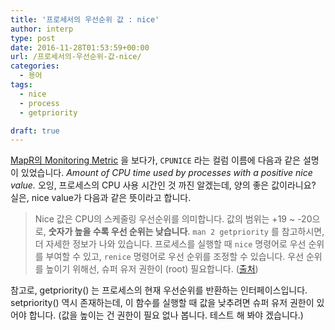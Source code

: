 ```yaml
---
title: '프로세서의 우선순위 값 : nice'
author: interp
type: post
date: 2016-11-28T01:53:59+00:00
url: /프로세서의-우선순위-값-nice/
categories:
  - 용어
tags:
  - nice
  - process
  - getpriority

draft: true
---
```

[MapR의 Monitoring Metric][1] 을 보다가, `CPUNICE` 라는 컬럼 이름에 다음과 같은 설명이 있었습니다. _Amount of CPU time used by processes with a positive nice value._ 오잉, 프로세스의 CPU 사용 시간인 것 까진 알겠는데, 양의 좋은 값이라니요? 실은, nice value가 다음과 같은 뜻이라고 합니다.

> Nice 값은 CPU의 스케줄링 우선순위를 의미합니다. 값의 범위는 +19 ~ -20으로, **숫자가 높을 수록 우선 순위는 낮습니다**. `man 2 getpriority` 를 참고하시면, 더 자세한 정보가 나와 있습니다. 프로세스를 실행할 때 `nice` 명령어로 우선 순위를 부여할 수 있고, `renice` 명령어로 우선 순위를 조정할 수 있습니다. 우선 순위를 높이기 위해선, 슈퍼 유저 권한이 (root) 필요합니다. ([출처][2])

참고로, getpriority() 는 프로세스의 현재 우선순위를 반환하는 인터페이스입니다. setpriority() 역시 존재하는데, 이 함수를 실행할 때 값을 낮추려면 슈퍼 유저 권한이 있어야 합니다. (값을 높이는 건 권한이 필요 없나 봅니다. 테스트 해 봐야 겠습니다.)

 [1]: http://doc.mapr.com/display/MapR/node+metrics#nodemetrics-colnames
 [2]: http://serverfault.com/questions/116950/what-does-nice-mean-on-cpu-utilization-graphs
